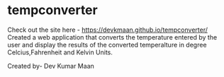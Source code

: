 # tempconverter
Check out the site here -
https://devkmaan.github.io/tempconverter/
Created a web application that converts the temperature entered by the user and display the results of the converted temperalture in degree Celcius,Fahrenheit and Kelvin Units.

Created by- Dev Kumar Maan


